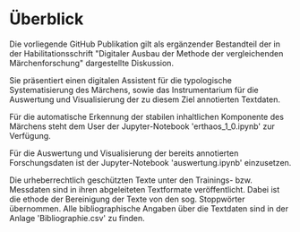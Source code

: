 # Überblick
Die vorliegende GitHub Publikation gilt als ergänzender Bestandteil der in der Habilitationsschrift "Digitaler Ausbau der Methode der vergleichenden Märchenforschung" dargestellte Diskussion.

Sie präsentiert einen digitalen Assistent für die typologische Systematisierung des Märchens, sowie das Instrumentarium für die Auswertung und Visualisierung der zu diesem Ziel annotierten Textdaten.

Für die automatische Erkennung der stabilen inhaltlichen Komponente des Märchens steht dem User der Jupyter-Notebook 'erthaos_1_0.ipynb' zur Verfügung.

Für die Auswertung und Visualisierung der bereits annotierten Forschungsdaten ist der Jupyter-Notebook 'auswertung.ipynb' einzusetzen.

Die urheberrechtlich geschützten Texte unter den Trainings- bzw. Messdaten sind in ihren abgeleiteten Textformate veröffentlicht. Dabei ist die ethode der Bereinigung der Texte von den sog. Stoppwörter übernommen. Alle bibliographische Angaben über die Textdaten sind in der Anlage 'Bibliographie.csv' zu finden.
